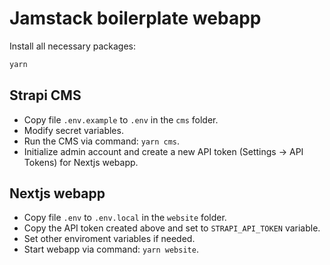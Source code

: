# Jamstack boilerplate webapp

Install all necessary packages:

```bash
yarn
```

## Strapi CMS

- Copy file `.env.example` to `.env` in the `cms` folder.
- Modify secret variables.
- Run the CMS via command: `yarn cms`.
- Initialize admin account and create a new API token (Settings -> API Tokens) for Nextjs webapp.

## Nextjs webapp

- Copy file `.env` to `.env.local` in the `website` folder.
- Copy the API token created above and set to `STRAPI_API_TOKEN` variable.
- Set other enviroment variables if needed.
- Start webapp via command: `yarn website`.
